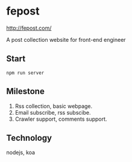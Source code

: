 fepost
======

http://fepost.com/

A post collection website for front-end engineer

Start
-----

```
npm run server
```

Milestone
---------

1. Rss collection, basic webpage.
2. Email subscribe, rss subscibe.
3. Crawler support, comments support.

Technology
----------

nodejs, koa


